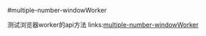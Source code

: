 #multiple-number-windowWorker

测试浏览器worker的api方法
links:[multiple-number-windowWorker](https://koringz.github.io/multiple/index.html)
